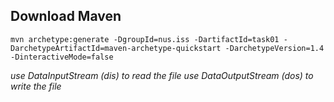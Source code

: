 ## Download Maven

```
mvn archetype:generate -DgroupId=nus.iss -DartifactId=task01 -DarchetypeArtifactId=maven-archetype-quickstart -DarchetypeVersion=1.4 -DinteractiveMode=false
```

*use DataInputStream (dis) to read the file*
*use DataOutputStream (dos) to write the file*
